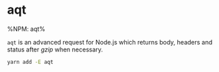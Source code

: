 # aqt

%NPM: aqt%

`aqt` is an advanced request for Node.js which returns body, headers and status after _gzip_ when necessary.

```sh
yarn add -E aqt
```
